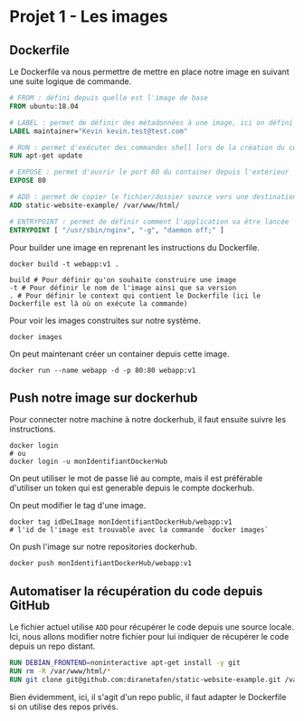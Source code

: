 # Projet 1 - Les images

## Dockerfile

Le Dockerfile va nous permettre de mettre en place notre image en suivant une suite logique de commande.

```Dockerfile
# FROM : défini depuis quelle est l'image de base
FROM ubuntu:18.04

# LABEL : permet de définir des métadonnées à une image, ici on défini qui contacter au sujet de cette image
LABEL maintainer="Kevin kevin.test@test.com"

# RUN : permet d'exécuter des commandes shell lors de la création du container
RUN apt-get update

# EXPOSE : permet d'ouvrir le port 80 du container depuis l'extérieur
EXPOSE 80

# ADD : permet de copier le fichier/dossier source vers une destination du container
ADD static-website-example/ /var/www/html/

# ENTRYPOINT : permet de définir comment l'application va être lancée
ENTRYPOINT [ "/usr/sbin/nginx", "-g", "daemon off;" ]
```

Pour builder une image en reprenant les instructions du Dockerfile.

```shell
docker build -t webapp:v1 .

build # Pour définir qu'on souhaite construire une image
-t # Pour définir le nom de l'image ainsi que sa version
. # Pour définir le context qui contient le Dockerfile (ici le Dockerfile est là où on exécute la commande)
```

Pour voir les images construites sur notre système.

```shell
docker images
```

On peut maintenant créer un container depuis cette image.

```shell
docker run --name webapp -d -p 80:80 webapp:v1
```

## Push notre image sur dockerhub

Pour connecter notre machine à notre dockerhub, il faut ensuite suivre les instructions.

```shell
docker login
# ou
docker login -u monIdentifiantDockerHub
```

On peut utiliser le mot de passe lié au compte, mais il est préférable d'utiliser un token qui est generable depuis le compte dockerhub.

On peut modifier le tag d'une image.

```shell
docker tag idDeLImage monIdentifiantDockerHub/webapp:v1
# l'id de l'image est trouvable avec la commande `docker images`
```

On push l'image sur notre repositories dockerhub.

```shell
docker push monIdentifiantDockerHub/webapp:v1
```

## Automatiser la récupération du code depuis GitHub

Le fichier actuel utilise `ADD` pour récupérer le code depuis une source locale. Ici, nous allons modifier notre fichier pour lui indiquer de récupérer le code depuis un repo distant.

```Dockerfile
RUN DEBIAN_FRONTEND=noninteractive apt-get install -y git
RUN rm -R /var/www/html/*
RUN git clone git@github.com:diranetafen/static-website-example.git /var/www/html/
```

Bien évidemment, ici, il s'agit d'un repo public, il faut adapter le Dockerfile si on utilise des repos privés.

